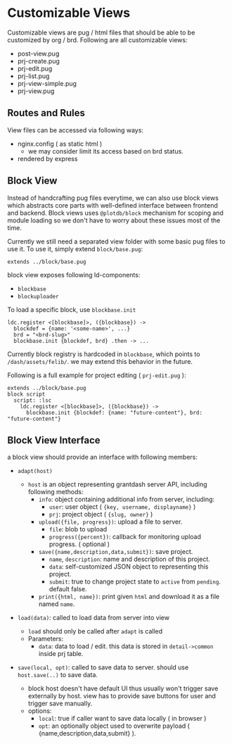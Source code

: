 # Customizable Views

Customizable views are pug / html files that should be able to be customized by org / brd. Following are all customizable views:

 * post-view.pug
 * prj-create.pug
 * prj-edit.pug
 * prj-list.pug
 * prj-view-simple.pug
 * prj-view.pug


## Routes and Rules

View files can be accessed via following ways:

 - nginx.config ( as static html )
   - we may consider limit its access based on brd status.
 - rendered by express


## Block View

Instead of handcrafting pug files everytime, we can also use block views which abstracts core parts with well-defined interface between frontend and backend. Block views uses `@plotdb/block` mechanism for scoping and module loading so we don't have to worry about these issues most of the time.

Currently we still need a separated view folder with some basic pug files to use it. To use it, simply extend `block/base.pug`:

    extends ../block/base.pug


block view exposes following ld-components:

 - `blockbase`
 - `blockuploader`

To load a specific block, use `blockbase.init`

    ldc.register <[blockbase]>, ({blockbase}) ->
      blockdef = {name: '<some-name>', ...}
      brd = "<brd-slug>"
      blockbase.init {blockdef, brd} .then -> ...

Currently block registry is hardcoded in `blockbase`, which points to `/dash/assets/felib/`. we may extend this behavior in the future.

Following is a full example for project editing ( `prj-edit.pug` ):

    extends ../block/base.pug
    block script
      script: :lsc
        ldc.register <[blockbase]>, ({blockbase}) ->
          blockbase.init {blockdef: {name: "future-content"}, brd: "future-content"}


## Block View Interface

a block view should provide an interface with following members:

 - `adapt(host)`
   - `host` is an object representing grantdash server API, including following methods:
     - `info`: object containing additional info from server, including:
       - `user`: user object ( `{key, username, displayname}` )
       - `prj`: project object ( `{slug, owner}` )
     - `upload({file, progress})`: upload a file to server.
       - `file`: blob to upload
       - `progress({percent})`: callback for monitoring upload progress. ( optional )
     - `save({name,description,data,submit})`: save project.
       - `name`, `description`: name and description of this project.
       - `data`: self-customized JSON object to representing this project.
       - `submit`: true to change project state to `active` from `pending`. default false.
     - `print({html, name})`: print given `html` and download it as a file named `name`.
 - `load(data)`: called to load data from server into view
   - `load` should only be called after `adapt` is called
   - Parameters:
     - `data`: data to load / edit. this data is stored in `detail->common` inside prj table.

 - `save(local, opt)`: called to save data to server. should use `host.save(..)` to save data.
   - block host doesn't have default UI thus usually won't trigger save externally by host. view has to provide save buttons for user and trigger save manually.
   - options:
     - `local`: true if caller want to save data locally ( in browser )
     - `opt`: an optionally object used to overwrite payload ( {name,description,data,submit} ).

